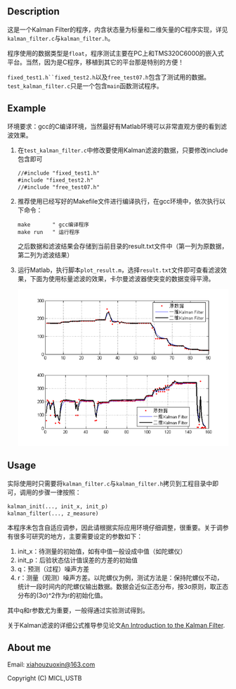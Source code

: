 ## Description

这是一个Kalman Filter的程序，内含状态量为标量和二维矢量的C程序实现，详见`kalman_filter.c`与`kalman_filter.h`。

程序使用的数据类型是`float`，程序测试主要在PC上和TMS320C6000的嵌入式平台。当然，因为是C程序，移植到其它的平台那是特别的方便！

`fixed_test1.h``fixed_test2.h`以及`free_test07.h`包含了测试用的数据。`test_kalman_filter.c`只是一个包含`main`函数测试程序。

## Example

环境要求：gcc的C编译环境，当然最好有Matlab环境可以非常直观方便的看到滤波效果。

1.	在`test_kalman_filter.c`中修改要使用Kalman滤波的数据，只要修改include包含即可

	```
	//#include "fixed_test1.h"
	#include "fixed_test2.h"
	//#include "free_test07.h"
	```

2.	推荐使用已经写好的Makefile文件进行编译执行，在gcc环境中，依次执行以下命令：

	```
	make       " gcc编译程序
	make run   " 运行程序
	```

	之后数据和滤波结果会存储到当前目录的result.txt文件中（第一列为原数据，第二列为滤波结果）

3.	运行Matlab，执行脚本`plot_result.m`，选择`result.txt`文件即可查看滤波效果，下面为使用标量滤波的效果，卡尔曼滤波器使突变的数据变得平滑。

	![result](./result.png)

## Usage

实际使用时只需要将`kalman_filter.c`与`kalman_filter.h`拷贝到工程目录中即可，调用的步骤一律按照：

```
kalman_init(..., init_x, init_p)
kalman_filter(..., z_measure)
```

本程序未包含自适应调参，因此请根据实际应用环境仔细调整，很重要。关于调参有很多可研究的地方，主要需要设定的参数如下：

1.	init_x：待测量的初始值，如有中值一般设成中值（如陀螺仪）
2.	init_p：后验状态估计值误差的方差的初始值
3.	q：预测（过程）噪声方差
4.	r：测量（观测）噪声方差。以陀螺仪为例，测试方法是：保持陀螺仪不动，统计一段时间内的陀螺仪输出数据。数据会近似正态分布，按3σ原则，取正态分布的(3σ)^2作为r的初始化值。

其中q和r参数尤为重要，一般得通过实验测试得到。

关于Kalman滤波的详细公式推导参见论文[An Introduction to the Kalman Filter](http://www.cs.unc.edu/~welch/media/pdf/kalman_intro.pdf).

## About me

Email: <xiahouzuoxin@163.com>

Copyright (C) MICL,USTB
